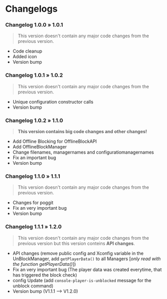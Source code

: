 # Changelogs


### Changelog 1.0.0 » 1.0.1
> This version doesn't contain any major code changes from the previous version.
- Code cleanup
- Added icon
- Version bump

### Changelog 1.0.1 » 1.0.2
> This version doesn't contain any major code changes from the previous version.
- Unique configuration constructor calls
- Version bump

### Changelog 1.0.2 » 1.1.0
> **This version contains big code changes and other changes!**
- Add Offline Blocking for OfflineBlockAPI
- Add OfflineBlockManager
- Change filenames, managernames and configuratiomanagernames
- Fix an important bug
- Version bump

### Changelog 1.1.0 » 1.1.1
> This version doesn't contain any major code changes from the previous version.
- Changes for poggit
- Fix an very important bug
- Version bump

### Changelog 1.1.1 » 1.2.0
> This version doesn't contain any major code changes from the previous version but this version conteins **API changes**.
- API changes (remove public config and Xconfig variable in the UnBlockManager, add `getPlayerData()` to all Managers [*only read with the function getPlayerData()*])
- Fix an very important bug (The player data was created everytime, that has triggered the block check)
- config Update (add `console-player-is-unblocked` message for the unblock command)
- Version bump (V1.1.1 --> V1.2.0)
